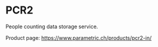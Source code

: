 # PCR2
People counting data storage service.

Product page: <https://www.parametric.ch/products/pcr2-in/>